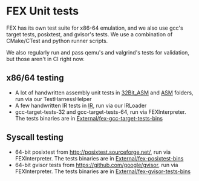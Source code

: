 # FEX Unit tests

FEX has its own test suite for x86-64 emulation, and we also use gcc's target tests, posixtest, and gvisor's tests. We use a combination of CMake/CTest and python runner scripts.

We also regularly run and pass qemu's and valgrind's tests for validation, but those aren't in CI right now.

## x86/64 testing
- A lot of handwritten assembly unit tests in [32Bit_ASM](32Bit_ASM) and [ASM](ASM) folders, run via our TestHarnessHelper
- A few handwritten IR tests in [IR](IR), run via our IRLoader
- gcc-target-tests-32 and gcc-target-tests-64, run via FEXInterpreter. The tests binaries are in [External/fex-gcc-target-tests-bins](../External/fex-gcc-target-tests-bins)


## Syscall testing
- 64-bit posixtest from http://posixtest.sourceforge.net/, run via FEXInterpreter. The tests binaries are in [External/fex-posixtest-bins](../External/fex-posixtest-bins)
- 64-bit gvisor tests from https://github.com/google/gvisor, run via FEXInterpreter. The tests binaries are in [External/fex-gvisor-tests-bins](../External/fex-gvisor-tests-bins)

